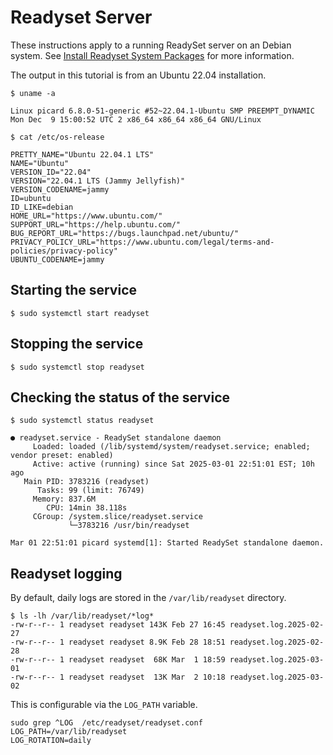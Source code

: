 # Readyset Server

These instructions apply to a running ReadySet server on an Debian system. See [Install Readyset System Packages](https://readyset.io/docs/get-started/install-rs/binaries/install-package) for more information.

The output in this tutorial is from an Ubuntu 22.04 installation.

```
$ uname -a

Linux picard 6.8.0-51-generic #52~22.04.1-Ubuntu SMP PREEMPT_DYNAMIC Mon Dec  9 15:00:52 UTC 2 x86_64 x86_64 x86_64 GNU/Linux

$ cat /etc/os-release

PRETTY_NAME="Ubuntu 22.04.1 LTS"
NAME="Ubuntu"
VERSION_ID="22.04"
VERSION="22.04.1 LTS (Jammy Jellyfish)"
VERSION_CODENAME=jammy
ID=ubuntu
ID_LIKE=debian
HOME_URL="https://www.ubuntu.com/"
SUPPORT_URL="https://help.ubuntu.com/"
BUG_REPORT_URL="https://bugs.launchpad.net/ubuntu/"
PRIVACY_POLICY_URL="https://www.ubuntu.com/legal/terms-and-policies/privacy-policy"
UBUNTU_CODENAME=jammy
```

## Starting the service

```
$ sudo systemctl start readyset
```

## Stopping the service

```
$ sudo systemctl stop readyset
```


## Checking the status of the service
```
$ sudo systemctl status readyset

● readyset.service - ReadySet standalone daemon
     Loaded: loaded (/lib/systemd/system/readyset.service; enabled; vendor preset: enabled)
     Active: active (running) since Sat 2025-03-01 22:51:01 EST; 10h ago
   Main PID: 3783216 (readyset)
      Tasks: 99 (limit: 76749)
     Memory: 837.6M
        CPU: 14min 38.118s
     CGroup: /system.slice/readyset.service
             └─3783216 /usr/bin/readyset

Mar 01 22:51:01 picard systemd[1]: Started ReadySet standalone daemon.
```

## Readyset logging

By default, daily logs are stored in the `/var/lib/readyset` directory.

```
$ ls -lh /var/lib/readyset/*log*
-rw-r--r-- 1 readyset readyset 143K Feb 27 16:45 readyset.log.2025-02-27
-rw-r--r-- 1 readyset readyset 8.9K Feb 28 18:51 readyset.log.2025-02-28
-rw-r--r-- 1 readyset readyset  68K Mar  1 18:59 readyset.log.2025-03-01
-rw-r--r-- 1 readyset readyset  13K Mar  2 10:18 readyset.log.2025-03-02
```

This is configurable via the `LOG_PATH` variable.

```
sudo grep ^LOG  /etc/readyset/readyset.conf
LOG_PATH=/var/lib/readyset
LOG_ROTATION=daily
```


